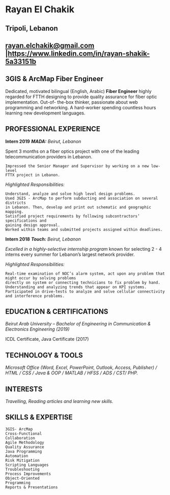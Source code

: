 # Rayan El Chakik

## Tripoli, Lebanon

## rayan.elchakik@gmail.com |https://www.linkedin.com/in/rayan-shakik-5a33151b

## 3GIS & ArcMap Fiber Engineer

Dedicated, motivated bilingual (English, Arabic) **Fiber Engineer** highly regarded for
FTTH designing to provide quality assurance for fiber optic implementation. Out-of-
the-box thinker, passionate about web programming and networking. A hard-worker
spending countless hours learning new development languages.

## PROFESSIONAL EXPERIENCE

**Intern 2019**
**_MADA:_** _Beirut, Lebanon_

Spent 3 months on a fiber optics project with one of the leading telecommunication
providers in Lebanon.

```
Impressed the Senior Manager and Supervisor by working on a new low-level
FTTX project in Lebanon.
```
_Highlighted Responsibilities:_

```
Understand, analyze and solve high level design problems.
Used 3GIS - ArcMap to perform subducting and association on several districts
in Lebanon. Then, develop and print out schematic and geographic mapping.
Satisfied project requirements by following subcontractors’ specifications and
gaining design approval.
Worked within teams and submitted projects assigned within deadlines.
```
**Intern 2018**
**_Touch:_** _Beirut, Lebanon_

_Excelled in a highly-selective internship program_ known for selecting 2 - 4 interns every summer for Lebanon’s largest
network provider.

_Highlighted Responsibilities:_

```
Real-time examination of NOC’s alarm system, act upon any problem that might occur by solving problems
directly on system or connecting technicians to fix problem by hand.
Understanding and analyzing trends that appear on KPI systems.
Participated in drive-tests to analyze and solve cellular connectivity and interference problems.
```
## EDUCATION & CERTIFICATIONS

_Beirut Arab University – Bachelor of Engineering in Communication & Electronics Engineering (2019)_

ICDL Certificate, Java Certificate (2017)

## TECHNOLOGY & TOOLS

_Microsoft Office (Word, Excel, PowerPoint, Outlook, Access, Publisher) / HTML / CSS / Java & OOP / MATLAB / HFSS /
ADS / CST/ PHP._

## INTERESTS

_Travelling, Reading articles and learning new skills._

## SKILLS & EXPERTISE

```
3GIS- ArcMap
Cross-Functional
Collaboration
Agile Methodology
Quality Assurance
Java Programming
Automation
Risk Mitigation
Scripting Languages
Troubleshooting
Process Improvements
Object-Oriented
Programming
Reports & Presentations
```